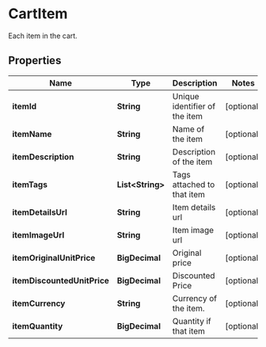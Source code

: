 

# CartItem

Each item in the cart.

## Properties

| Name | Type | Description | Notes |
|------------ | ------------- | ------------- | -------------|
|**itemId** | **String** | Unique identifier of the item |  [optional] |
|**itemName** | **String** | Name of the item |  [optional] |
|**itemDescription** | **String** | Description of the item |  [optional] |
|**itemTags** | **List&lt;String&gt;** | Tags attached to that item |  [optional] |
|**itemDetailsUrl** | **String** | Item details url |  [optional] |
|**itemImageUrl** | **String** | Item image url |  [optional] |
|**itemOriginalUnitPrice** | **BigDecimal** | Original price |  [optional] |
|**itemDiscountedUnitPrice** | **BigDecimal** | Discounted Price |  [optional] |
|**itemCurrency** | **String** | Currency of the item. |  [optional] |
|**itemQuantity** | **BigDecimal** | Quantity if that item |  [optional] |



